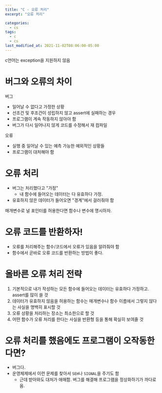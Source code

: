 ```yaml
---
title: "C - 오류 처리"
excerpt: "오류 처리"

categories:
  - cs
tags:
  - c
  - cs
last_modified_at: 2021-11-02T08:06:00-05:00
---
```


c언어는 exception을 지원하지 않음

# 버그와 오류의 차이

버그

- 일어날 수 없다고 가정한 상황
- 선조건 및 후조건이 성립하지 않고 assert에 실패하는 경우
- 프로그램이 계속 작동하지 않아야 함
- 버그가 다시 일어나지 않게 코드를 수정해서 재 컴파일

오류

- 실행 중 일어날 수 있는 예측 가능한 예외적인 상황들
- 프로그램이 대처해야 함

# 오류 처리

- 버그는 처리했다고 "가정"
  - 내 함수에 들어오는 데이터는 다 유효하다 가정.
- 유효하지 않은 데이터가 들어오면 "경계"에서 걸러줘야 함

매개변수로 널 포인터를 허용한다면 함수나 변수에 명시하자.

# 오류 코드를 반환하자!

- 오류를 처리해주는 함수/코드에서 오류가 있음을 알려줘야 함
- 함수에서 곧바로 오류 코드를 반환하는 방법이 좋다.

# 올바른 오류 처리 전략

1. 기본적으로 내가 작성하는 모든 함수에 들어오는 데이터는 유효하다 가정하고. assert를 많이 쓸 것
2. 데이터가 유효하지 않음을 허용하는 함수는 매개변수나 함수 이름에서 그렇지 않다는 사실을 명백히 표시할 것
3. 오류 상황을 처리하는 장소는 최소한으로 할 것
4. 어떤 함수가 오류 처리를 한다는 사실을 반환형 등을 통해 확실히 보여줄 것

# 오류 처리를 했음에도 프로그램이 오작동한다면?

- 버그다.
- 운영체제에서 이런 문제를 찾아서 `SEH`나 `SIGNAL`을 주기도 함
  - 근데 받아와도 대처가 애매함. 버그를 해결해 프로그램을 정상화하기가 까다로움.
